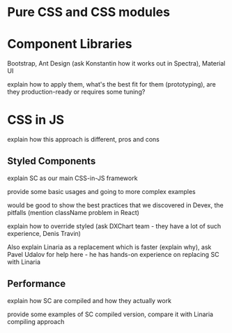 # Pure CSS and CSS modules

# Component Libraries
Bootstrap, Ant Design (ask Konstantin how it works out in Spectra), Material UI

explain how to apply them, what's the best fit for them (prototyping), are they production-ready or requires some tuning?

# CSS in JS
explain how this approach is different, pros and cons

## Styled Components
explain SC as our main CSS-in-JS framework

provide some basic usages and going to more complex examples

would be good to show the best practices that we discovered in Devex, the pitfalls
(mention className problem in React)

explain how to override styled (ask DXChart team - they have a lot of such experience, Denis Travin)

Also explain Linaria as a replacement which is faster (explain why), ask Pavel Udalov for help here - he has hands-on experience on replacing SC with Linaria

## Performance
explain how SC are compiled and how they actually work

provide some examples of SC compiled version, compare it with Linaria compiling approach


